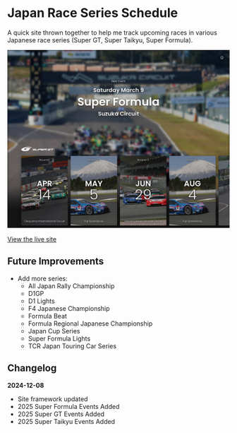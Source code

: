 # Japan Race Series Schedule

A quick site thrown together to help me track upcoming races in various Japanese race series (Super GT, Super Taikyu, Super Formula).

![Japan Race Series Schedule Webpage Screenshot](images/jp-race-schedule.png)

[View the live site](https://chrisephoto.github.io/jp-race-schedule/)

## Future Improvements

* Add more series:
  * All Japan Rally Championship
  * D1GP
  * D1 Lights
  * F4 Japanese Championship
  * Formula Beat
  * Formula Regional Japanese Championship
  * Japan Cup Series
  * Super Formula Lights
  * TCR Japan Touring Car Series

## Changelog

**2024-12-08**
* Site framework updated
* 2025 Super Formula Events Added
* 2025 Super GT Events Added
* 2025 Super Taikyu Events Added
